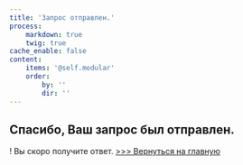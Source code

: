 ```yaml
---
title: 'Запрос отправлен.'
process:
    markdown: true
    twig: true
cache_enable: false
content:
    items: '@self.modular'
    order:
        by: ''
        dir: ''
---
```


## Спасибо, Ваш запрос был отправлен.

! Вы скоро получите ответ. [>>> Вернуться на главную](https://beeidigte-dolmetscher.de)
<br>
<br>
<br>
<br>